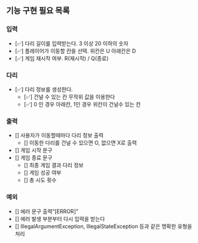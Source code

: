 ## 기능 구현 필요 목록

### 입력
- [✅] 다리 길이를 입력받는다. 3 이상 20 이하의 숫자
- [✅] 플레이어가 이동할 칸을 선택. 위칸은 U 아래칸은 D<br> 
- [✅] 게임 재시작 여부. R(재시작) / Q(종료)



### 다리 
- [✅] 다리 정보를 생성한다. <br>
  - [✅] 건널 수 있는 칸 무작위 값을 이용한다<br>
  - [✅] 0 인 경우 아래칸, 1인 경우 위칸이 건널수 있는 칸<br>

### 출력
- [] 사용자가 이동할때마다 다리 정보 출력
  - [] 이동한 다리를 건널 수 있으면 O, 없으면 X로 출력
- [] 게임 시작 문구
- [] 게임 종료 문구
  - [] 최종 게임 결과 다리 정보
  - [] 게임 성공 여부
  - [] 총 시도 횟수

### 예외
- [] 에러 문구 출력"[ERROR]"
- [] 에러 발생 부분부터 다시 입력을 받는다
- [] IllegalArgumentException, IllegalStateException 등과 같은 명확한 유형을 처리
